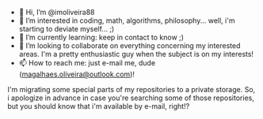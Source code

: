- 👋 Hi, I’m @imoliveira88
- 👀 I’m interested in coding, math, algorithms, philosophy... well, i'm starting to deviate myself... ;)
- 🌱 I’m currently learning: keep in contact to know ;)
- 💞️ I’m looking to collaborate on everything concerning my interested areas. I'm a pretty enthusiastic guy when the subject is on my interests!
- 📫 How to reach me: just e-mail me, dude (magalhaes.oliveira@outlook.com)!

I'm migrating some special parts of my repositories to a private storage. So, i apologize in advance in case you're searching some of those repositories, but you should know that i'm available by e-mail, right!?

<!---
imoliveira88/imoliveira88 is a ✨ special ✨ repository because its `README.md` (this file) appears on your GitHub profile.
You can click the Preview link to take a look at your changes.
--->
